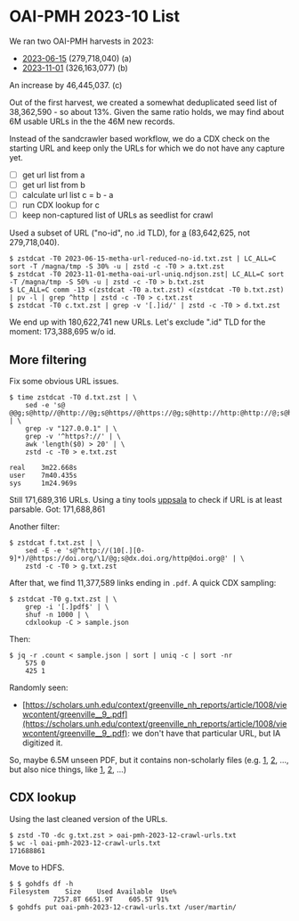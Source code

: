 # OAI-PMH 2023-10 List

We ran two OAI-PMH harvests in 2023:

* [2023-06-15](https://archive.org/details/oai_harvest_20230615) (279,718,040) (a)
* [2023-11-01](https://archive.org/details/oai_harvest_2023-11-01) (326,163,077) (b)

An increase by 46,445,037. (c)

Out of the first harvest, we created a somewhat deduplicated seed list of
38,362,590 - so about 13%. Given the same ratio holds, we may find about 6M
usable URLs in the the 46M new records.

Instead of the sandcrawler based workflow, we do a CDX check on the starting
URL and keep only the URLs for which we do not have any capture yet.

* [ ] get url list from a
* [ ] get url list from b
* [ ] calculate url list c = b - a
* [ ] run CDX lookup for c
* [ ] keep non-captured list of URLs as seedlist for crawl

Used a subset of URL ("no-id", no .id TLD), for
[a](https://archive.org/download/oai_harvest_20230615/2023-06-15-metha-url-reduced-no-id.txt.zst)
(83,642,625, not 279,718,040).


```shell
$ zstdcat -T0 2023-06-15-metha-url-reduced-no-id.txt.zst | LC_ALL=C sort -T /magna/tmp -S 30% -u | zstd -c -T0 > a.txt.zst
$ zstdcat -T0 2023-11-01-metha-oai-url-uniq.ndjson.zst| LC_ALL=C sort -T /magna/tmp -S 50% -u | zstd -c -T0 > b.txt.zst
$ LC_ALL=C comm -13 <(zstdcat -T0 a.txt.zst) <(zstdcat -T0 b.txt.zst) | pv -l | grep ^http | zstd -c -T0 > c.txt.zst
$ zstdcat -T0 c.txt.zst | grep -v '[.]id/' | zstd -c -T0 > d.txt.zst
```

We end up with 180,622,741 new URLs. Let's exclude ".id" TLD for the moment: 173,388,695 w/o id.

## More filtering

Fix some obvious URL issues.

```shell
$ time zstdcat -T0 d.txt.zst | \
    sed -e 's@ @@g;s@http//@http://@g;s@https//@https://@g;s@http://http:@http://@;s@http://:@http://@;s@http.//@http://@;' | \
    grep -v "127.0.0.1" | \
    grep -v '^https?://' | \
    awk 'length($0) > 20' | \
    zstd -c -T0 > e.txt.zst

real    3m22.668s
user    7m40.435s
sys     1m24.969s
```

Still 171,689,316 URLs. Using a tiny tools
[uppsala](https://github.com/miku/oneoff/blob/main/cmd/uppsala/main.go) to
check if URL is at least parsable. Got: 171,688,861

Another filter:

```shell
$ zstdcat f.txt.zst | \
    sed -E -e 's@^http://(10[.][0-9]*)/@https://doi.org/\1/@g;s@dx.doi.org/http@doi.org@' | \
    zstd -c -T0 > g.txt.zst
```

After that, we find 11,377,589 links ending in `.pdf`. A quick CDX sampling:

```
$ zstdcat -T0 g.txt.zst | \
    grep -i '[.]pdf$' | \
    shuf -n 1000 | \
    cdxlookup -C > sample.json
```

Then:

```
$ jq -r .count < sample.json | sort | uniq -c | sort -nr
    575 0
    425 1
```

Randomly seen:

* [https://scholars.unh.edu/context/greenville_nh_reports/article/1008/viewcontent/greenville__9_.pdf](https://scholars.unh.edu/context/greenville_nh_reports/article/1008/viewcontent/greenville__9_.pdf):
  we don't have that particular URL, but IA digitized it.

So, maybe 6.5M unseen PDF, but it contains non-scholarly files (e.g.
[1](http://www.bibliotekacyfrowa.pl/Content/6583/PDF/document.pdf),
[2](https://dera.ioe.ac.uk/id/eprint/33804/1/VAT%20rule%20changes%20for%20higher%20education%20-%20GOV.pdf),
..., but also nice things, like
[1](https://digitalcommons.usu.edu/context/smallsat/article/2333/viewcontent/XI_3.pdf),
[2](https://trace.tennessee.edu/context/jaepl/article/1348/viewcontent/Ryden.pdf), ...)

## CDX lookup

Using the last cleaned version of the URLs.

```
$ zstd -T0 -dc g.txt.zst > oai-pmh-2023-12-crawl-urls.txt
$ wc -l oai-pmh-2023-12-crawl-urls.txt
171688861
```

Move to HDFS.

```
$ $ gohdfs df -h
Filesystem    Size    Used Available  Use%
           7257.8T 6651.9T    605.5T 91%
$ gohdfs put oai-pmh-2023-12-crawl-urls.txt /user/martin/
```

